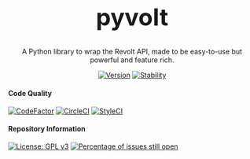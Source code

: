 <h1 align="center" style="font-size: 48px;">pyvolt</h1>
<div align="center">
A Python library to wrap the Revolt API, made to be easy-to-use but powerful and feature rich.
</div>
<div align="center">

[![Version](https://img.shields.io/badge/version-0.1.0--a-red)](https://img.shields.io/badge/version-0.1.0--a-red) [![Stability](https://img.shields.io/badge/stability-Do%20not%20use-inactive)](https://img.shields.io/badge/stability-Do%20not%20use-inactive)
</div>

#### Code Quality
[![CodeFactor](https://www.codefactor.io/repository/github/genericnerd/pyvolt/badge)](https://www.codefactor.io/repository/github/genericnerd/pyvolt)
[![CircleCI](https://circleci.com/gh/GenericNerd/pyvolt.svg?style=shield)](https://app.circleci.com/pipelines/github/GenericNerd/pyvolt)
[![StyleCI](https://github.styleci.io/repos/471419418/shield?branch=production)](https://github.styleci.io/repos/471419418?branch=production)
#### Repository Information
[![License: GPL v3](https://img.shields.io/badge/License-GPLv3-blue.svg)](https://www.gnu.org/licenses/gpl-3.0)
[![Percentage of issues still open](http://isitmaintained.com/badge/open/GenericNerd/pyvolt.svg)](http://isitmaintained.com/project/GenericNerd/pyvolt "Percentage of issues still open")